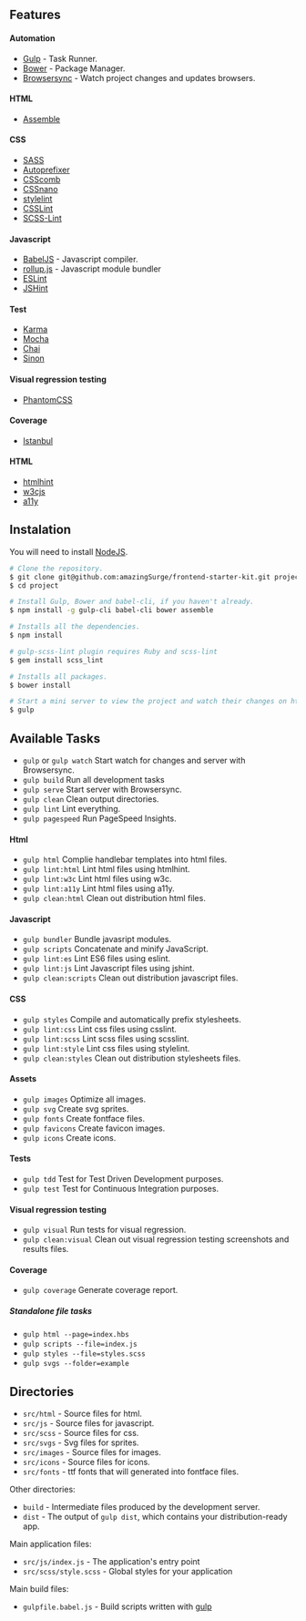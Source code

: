 ## Features

#### Automation
- [Gulp](http://gulpjs.com/) - Task Runner.
- [Bower](http://bower.io/) - Package Manager.
- [Browsersync](http://www.browsersync.io/) - Watch project changes and updates browsers.

#### HTML
- [Assemble](https://github.com/assemble/assemble/)

#### CSS
- [SASS](http://sass-lang.com/)
- [Autoprefixer](https://github.com/postcss/autoprefixer)
- [CSScomb](http://csscomb.com/)
- [CSSnano](http://cssnano.co/)
- [stylelint](http://stylelint.io/)
- [CSSLint](http://csslint.net/)
- [SCSS-Lint](https://github.com/brigade/scss-lint/)

#### Javascript
- [BabelJS](https://babeljs.io/) - Javascript compiler.
- [rollup.js](http://rollupjs.org/) - Javascript module bundler
- [ESLint](http://eslint.org/)
- [JSHint](http://jshint.com/)

#### Test
- [Karma](https://karma-runner.github.io/)
- [Mocha](http://mochajs.org/)
- [Chai](http://chaijs.com/)
- [Sinon](http://sinonjs.org/)

#### Visual regression testing
- [PhantomCSS](https://github.com/Huddle/PhantomCSS)

#### Coverage
- [Istanbul](https://github.com/gotwarlost/istanbul)

#### HTML
- [htmlhint](http://htmlhint.com)
- [w3cjs](https://github.com/thomasdavis/w3cjs)
- [a11y](https://addyosmani.com/a11y/)

## Instalation

You will need to install [NodeJS](http://nodejs.org/).

```sh
# Clone the repository.
$ git clone git@github.com:amazingSurge/frontend-starter-kit.git project
$ cd project

# Install Gulp, Bower and babel-cli, if you haven't already.
$ npm install -g gulp-cli babel-cli bower assemble

# Installs all the dependencies.
$ npm install

# gulp-scss-lint plugin requires Ruby and scss-lint
$ gem install scss_lint

# Installs all packages.
$ bower install

# Start a mini server to view the project and watch their changes on http://localhost:3000/
$ gulp
```

## Available Tasks
- `gulp` or `gulp watch` Start watch for changes and server with Browsersync.
- `gulp build` Run all development tasks
- `gulp serve` Start server with Browsersync.
- `gulp clean` Clean output directories.
- `gulp lint` Lint everything.
- `gulp pagespeed` Run PageSpeed Insights.

#### Html
- `gulp html` Complie handlebar templates into html files.
- `gulp lint:html` Lint html files using htmlhint.
- `gulp lint:w3c` Lint html files using w3c.
- `gulp lint:a11y` Lint html files using a11y.
- `gulp clean:html` Clean out distribution html files.

#### Javascript
- `gulp bundler` Bundle javasript modules.
- `gulp scripts` Concatenate and minify JavaScript.
- `gulp lint:es` Lint ES6 files using eslint.
- `gulp lint:js` Lint Javascript files using jshint.
- `gulp clean:scripts` Clean out distribution javascript files.

#### CSS
- `gulp styles` Compile and automatically prefix stylesheets.
- `gulp lint:css` Lint css files using csslint.
- `gulp lint:scss` Lint scss files using scsslint.
- `gulp lint:style` Lint css files using stylelint.
- `gulp clean:styles` Clean out distribution stylesheets files.

#### Assets
- `gulp images` Optimize all images.
- `gulp svg` Create svg sprites.
- `gulp fonts` Create fontface files.
- `gulp favicons` Create favicon images.
- `gulp icons` Create icons.

#### Tests
- `gulp tdd` Test for Test Driven Development purposes.
- `gulp test` Test for Continuous Integration purposes.

#### Visual regression testing
- `gulp visual` Run tests for visual regression.
- `gulp clean:visual` Clean out visual regression testing screenshots and results files.

#### Coverage
- `gulp coverage` Generate coverage report.

##### Standalone file tasks
- `gulp html --page=index.hbs`
- `gulp scripts --file=index.js`
- `gulp styles --file=styles.scss`
- `gulp svgs --folder=example`

## Directories
- `src/html` - Source files for html.
- `src/js` - Source files for javascript.
- `src/scss` - Source files for css.
- `src/svgs` - Svg files for sprites.
- `src/images` - Source files for images.
- `src/icons` - Source files for icons.
- `src/fonts` - ttf fonts that will generated into fontface files.

Other directories:

- `build` - Intermediate files produced by the development server. 
- `dist` - The output of `gulp dist`, which contains your distribution-ready app.

Main application files:
- `src/js/index.js` - The application's entry point
- `src/scss/style.scss` - Global styles for your application

Main build files:

- `gulpfile.babel.js` - Build scripts written with [gulp](http://gulpjs.com/)
